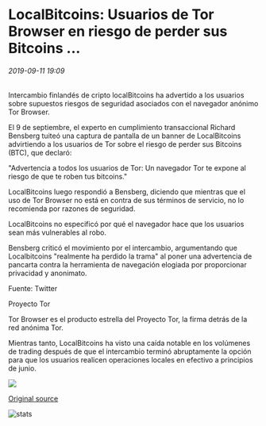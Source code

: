 # LocalBitcoins: Usuarios de Tor Browser en riesgo de perder sus Bitcoins ...

###### 2019-09-11 19:09

Intercambio finlandés de cripto localBitcoins ha advertido a los usuarios sobre supuestos riesgos de seguridad asociados con el navegador anónimo Tor Browser.

El 9 de septiembre, el experto en cumplimiento transaccional Richard Bensberg tuiteó una captura de pantalla de un banner de LocalBitcoins advirtiendo a los usuarios de Tor sobre el riesgo de perder sus Bitcoins (BTC), que declaró:

"Advertencia a todos los usuarios de Tor: Un navegador Tor te expone al riesgo de que te roben tus bitcoins."

LocalBitcoins luego respondió a Bensberg, diciendo que mientras que el uso de Tor Browser no está en contra de sus términos de servicio, no lo recomienda por razones de seguridad.

LocalBitcoins no especificó por qué el navegador hace que los usuarios sean más vulnerables al robo.

Bensberg criticó el movimiento por el intercambio, argumentando que Localbitcoins "realmente ha perdido la trama" al poner una advertencia de pancarta contra la herramienta de navegación elogiada por proporcionar privacidad y anonimato.

Fuente: Twitter

Proyecto Tor

Tor Browser es el producto estrella del Proyecto Tor, la firma detrás de la red anónima Tor.

Mientras tanto, LocalBitcoins ha visto una caída notable en los volúmenes de trading después de que el intercambio terminó abruptamente la opción para que los usuarios realicen operaciones locales en efectivo a principios de junio.

![](https://s3.cointelegraph.com/storage/uploads/view/84d2b5fd3389f737154e16c767049a9e.png)

[Original source](https://cointelegraph.com/news/localbitcoins-tor-browser-users-at-risk-of-losing-their-bitcoins)

![stats](https://c.statcounter.com/11760860/0/a89fa40b/1/ "stats")